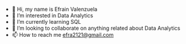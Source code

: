 - 👋 Hi, my name is Efrain Valenzuela
- 👀 I’m interested in Data Analytics
- 🌱 I’m currently learning SQL
- 💞️ I’m looking to collaborate on anything related about Data Analytics
- 📫 How to reach me efra2121@gmail.com

<!---
user437/user437 is a ✨ special ✨ repository because its `README.md` (this file) appears on your GitHub profile.
You can click the Preview link to take a look at your changes.
--->
